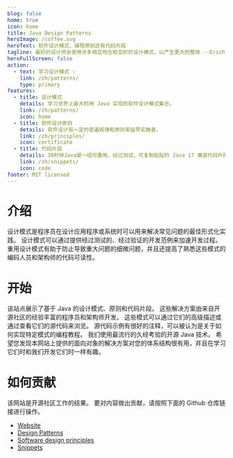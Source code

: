 ```yaml
---
blog: false
home: true
icon: home
title: Java Design Patterns
heroImage: /coffee.svg
heroText: 软件设计模式，编程原则还有代码片段
tagline: 最好的设计师会使用许多相互吻合和交织的设计模式，以产生更大的整体 --Erich Gamma
heroFullScreen: false
action:
  - text: 学习设计模式 💡
    link: /zh/patterns/
    type: primary
features:
  - title: 设计模式
    details: 学习世界上最大的用 Java 实现的软件设计模式集合。
    link: /zh/patterns/
    icon: home
  - title: 软件设计原则
    details: 软件设计有一定的普遍规律和原则来指导实施者。
    link: /zh/principles/
    icon: certificate
  - title: 代码片段
    details: 30秒钟Java是一组可重用、经过测试、可复制粘贴的 Java 17 兼容代码片段，您可以在 30 秒或更短的时间内理解这些代码片段。
    link: /zh/snippets/
    icon: code
footer: MIT licensed
---
```


# 介绍

设计模式是程序员在设计应用程序或系统时可以用来解决常见问题的最佳形式化实践。
设计模式可以通过提供经过测试的、经过验证的开发范例来加速开发过程。
重用设计模式有助于防止导致重大问题的细微问题，并且还提高了熟悉这些模式的编码人员和架构师的代码可读性。

# 开始

该站点展示了基于 Java 的设计模式、原则和代码片段。 这些解决方案由来自开源社区的经验丰富的程序员和架构师开发。 这些模式可以通过它们的高级描述或通过查看它们的源代码来浏览。 源代码示例有很好的注释，可以被认为是关于如何实现特定模式的编程教程。 我们使用最流行的久经考验的开源 Java 技术。
希望您发现本网站上提供的面向对象的解决方案对您的体系结构很有用，并且在学习它们时和我们开发它们时一样有趣。

# 如何贡献

该网站是开源社区工作的结果。 要对内容做出贡献，请按照下面的 Github 仓库链接进行操作。

- [Website](https://github.com/iluwatar/java-design-patterns-vuepress-web)
- [Design Patterns](https://github.com/iluwatar/java-design-patterns)
- [Software design principles](https://github.com/iluwatar/programming-principles)
- [Snippets](https://github.com/iluwatar/30-seconds-of-java)
